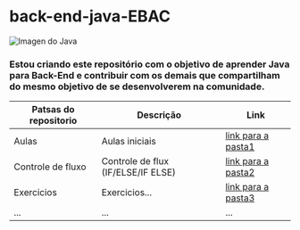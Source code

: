 # back-end-java-EBAC

![Imagen do Java](https://codequotient.com/blog/wp-content/uploads/2022/07/Beginners-Guide-to-Becoming-a-Full-Stack-Java-Developer.jpg)


### Estou criando este repositório com o objetivo de aprender Java para Back-End e contribuir com os demais que compartilham do mesmo objetivo de se desenvolverem na comunidade.


| Patsas do repositorio | Descrição | Link |
|---|---|---|
| Aulas | Aulas iniciais | [link para a pasta1](./AULAS-JAVA/) |
| Controle de fluxo | Controle de flux (IF/ELSE/IF ELSE) | [link para a pasta2](./CONTROLEDEFLUXO/) |
| Exercicios | Exercicios... | [link para a pasta3](./EXERCICIOS/)
| ... | ... | ... |
